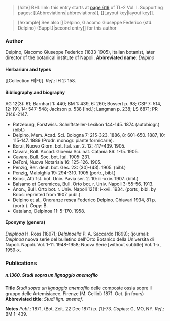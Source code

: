 > [!cite] BHL link: this entry starts at [page 619](https://www.biodiversitylibrary.org/page/33120750) of TL-2 Vol. I.
> Supporting pages: [[Abbreviations|abbreviations]], [[Layout key|layout key]].

> [!example] See also [[Delpino, Giacomo Giuseppe Federico {std. Delpino} (Suppl.)|second entry]] for this author

### Author

Delpino, Giacomo Giuseppe Federico (1833-1905), Italian botanist, later director of the botanical institute of Napoli. 
**Abbreviated name**: *Delpino*

#### Herbarium and types

[[Collection FI|FI]].
*Ref*.: IH 2: 158.

#### Bibliography and biography

AG 12(3): 61; Barnhart 1: 440; BM 1: 439, 6: 260; Bossert p. 98; CSP 7: 514, 12: 191, 14: 547-548; Jackson p. 538 \[ind.\]; Langman p. 238; LS 6871; PR 2146-2147.
- Ratzeburg, Forstwiss. Schriftsteller-Lexikon 144-145. 1874 (autobiogr.) (bibl.)
- Delpino, Mem. Acad. Sci. Bologna 7: 215-323. 1886, 8: 601-650. 1887, 10: 115-147. 1889 (Prodr. monogr. piante formicarie).
- Borzi, Nuovo Giorn. bot. Ital. ser. 2. 12: 417-439. 1905.
- Cavara, Boll. Accad. Gioenia Sci. nat. Catania 86: 1-15. 1905.
- Cavara, Bull. Soc. bot. Ital. 1905: 231.
- DeToni, Nuova Notarisia 16: 125-126. 1905.
- Penzig, Ber. deut. bot. Ges. 23: (30)-(43). 1905. (bibl.)
- Penzig, Malplghia 19: 294-310. 1905 (portr., bibl.)
- Briosi, Atti 1st. bot. Univ. Pavia ser. 2. 10: iii-xxiv. 1907. (bibl.)
- Balsamo et Geremicca, Bull. Orto bot. r. Univ. Napoli 3: 55-56. 1913.
- Anon., Bull. Orto bot. r. Univ. Napoli 12(1): i-xvii. 1934. (portr.; bibl. by Briosi reprinted from 1907 publ.).
- Delpino et al., Onoranze resea Federico Delpino. Chiavari 1934, 81 p. (portr.). *Copy*: B.
- Catalano, Delpinoa 11: 5-170. 1958.

#### Eponymy (genera)

*Delplnoa* H. Ross (1897); *Delplnoella* P. A. Saccardo (1899); (journal): *Delplnoa* nuova serie del bulletino dell'Orto Botanico della Universita di Napoli. Napoli. Vol. 1-11. 1948-1958; Nuova Serie \[without subtitle\] Vol. 1-x, 1959-x.

### Publications

##### n.1360. Studi sopra un lignaggio anemofilo

**Title**
*Studi sopra un lignaggio anemofilo* delle composte ossia sopre il gruppo delle Artemisiacee. Firenze (M. Cellini) 1871. Oct. (in fours)
**Abbreviated title**: *Studi lign. anemof.*

**Notes**
*Publ*.: 1871, (Bot. Zeit. 22 Dec 1871) p. \[1\]-73. *Copies*: G, MO, NY.
*Ref*.: BM 1: 439.

